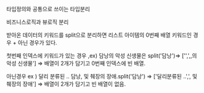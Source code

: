 <!-- strategy
로컬 스토리지 => 5mb
현재 데이터의 총 메모리 양 : 400kb
IndexedDB를 사용하지 않아도 데이터를 저장하는데 문제가 없다고 판단해서
localStorage 사용
Indexed DB -->

<!-- 디바운싱이 되는데, 지울 때는 되지 않는다.
=> 지울때도 되게끔 구현

검색어=> 낭과 관련된 제일 첫번째 단어가 떠야한다.
다 뜬 후에 다시 필터링 된 검색어
=> 똑같은 검색어가 있다면 굵게

검색어=> 담낭을 검색해서 로컬스토리지에 저장한 후,
담을 검색하면 담+단어가 포함되어 있다.
즉, 글자 중 첫번째 단어가 뜨는 것에 대해서는 로컬스토리지에 저장한 후
그 글자가 포함된 것은 로컬스토리지에 찾아서 검색 -->

타입정의와 공통으로 쓰이는 타입분리

비즈니스로직과 뷰로직 분리

받아온 데이터의 키워드를 split으로 분리하면 리스트 아이템의 0번째 배열 키워드인 경우  + 아닌 경우가 있다.

첫번째 인덱스에 키워드가 있는 경우 ,ex) 담낭의 악성 신생물은 split('담낭')=> ['',',,의 악성 신생물'] => 배열이 2개가 담기고 0번째 인덱스에 빈 배열.

아닌경우 ex ) 달리 분류된 .. 담낭, 및 췌장의 장애.split('담낭') => ['달리분류된 ..',', 및 췌장의 장애'] => 배열이 2개가 담기고 빈 배열이 없음.
